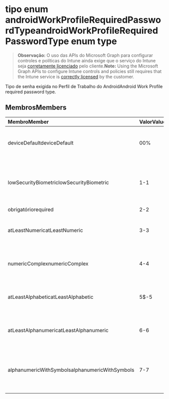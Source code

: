# <a name="androidworkprofilerequiredpasswordtype-enum-type"></a><span data-ttu-id="90efe-101">tipo enum androidWorkProfileRequiredPasswordType</span><span class="sxs-lookup"><span data-stu-id="90efe-101">androidWorkProfileRequiredPasswordType enum type</span></span>

> <span data-ttu-id="90efe-102">**Observação:** O uso das APIs do Microsoft Graph para configurar controles e políticas do Intune ainda exige que o serviço do Intune seja [corretamente licenciado](https://go.microsoft.com/fwlink/?linkid=839381) pelo cliente.</span><span class="sxs-lookup"><span data-stu-id="90efe-102">**Note:** Using the Microsoft Graph APIs to configure Intune controls and policies still requires that the Intune service is [correctly licensed](https://go.microsoft.com/fwlink/?linkid=839381) by the customer.</span></span>

<span data-ttu-id="90efe-103">Tipo de senha exigida no Perfil de Trabalho do Android</span><span class="sxs-lookup"><span data-stu-id="90efe-103">Android Work Profile required password type.</span></span>
## <a name="members"></a><span data-ttu-id="90efe-104">Membros</span><span class="sxs-lookup"><span data-stu-id="90efe-104">Members</span></span>
|<span data-ttu-id="90efe-105">Membro</span><span class="sxs-lookup"><span data-stu-id="90efe-105">Member</span></span>|<span data-ttu-id="90efe-106">Valor</span><span class="sxs-lookup"><span data-stu-id="90efe-106">Value</span></span>|<span data-ttu-id="90efe-107">Descrição</span><span class="sxs-lookup"><span data-stu-id="90efe-107">Description</span></span>|
|:---|:---|:---|
|<span data-ttu-id="90efe-108">deviceDefault</span><span class="sxs-lookup"><span data-stu-id="90efe-108">deviceDefault</span></span>|<span data-ttu-id="90efe-109">0</span><span class="sxs-lookup"><span data-stu-id="90efe-109">0%</span></span>|<span data-ttu-id="90efe-110">Valor padrão do dispositivo, sem intenção.</span><span class="sxs-lookup"><span data-stu-id="90efe-110">Device default value, no intent.</span></span>|
|<span data-ttu-id="90efe-111">lowSecurityBiometric</span><span class="sxs-lookup"><span data-stu-id="90efe-111">lowSecurityBiometric</span></span>|<span data-ttu-id="90efe-112">1</span><span class="sxs-lookup"><span data-stu-id="90efe-112">-1</span></span>|<span data-ttu-id="90efe-113">Senha com base em biometria de segurança baixa necessária.</span><span class="sxs-lookup"><span data-stu-id="90efe-113">Low security biometrics based password required.</span></span>|
|<span data-ttu-id="90efe-114">obrigatório</span><span class="sxs-lookup"><span data-stu-id="90efe-114">required</span></span>|<span data-ttu-id="90efe-115">2</span><span class="sxs-lookup"><span data-stu-id="90efe-115">-2</span></span>|<span data-ttu-id="90efe-116">Obrigatório.</span><span class="sxs-lookup"><span data-stu-id="90efe-116">Required.</span></span>|
|<span data-ttu-id="90efe-117">atLeastNumeric</span><span class="sxs-lookup"><span data-stu-id="90efe-117">atLeastNumeric</span></span>|<span data-ttu-id="90efe-118">3</span><span class="sxs-lookup"><span data-stu-id="90efe-118">-3</span></span>|<span data-ttu-id="90efe-119">Pelo menos senha numérica necessária.</span><span class="sxs-lookup"><span data-stu-id="90efe-119">At least numeric password required.</span></span>|
|<span data-ttu-id="90efe-120">numericComplex</span><span class="sxs-lookup"><span data-stu-id="90efe-120">numericComplex</span></span>|<span data-ttu-id="90efe-121">4</span><span class="sxs-lookup"><span data-stu-id="90efe-121">-4</span></span>|<span data-ttu-id="90efe-122">Senha numérica complexa necessária.</span><span class="sxs-lookup"><span data-stu-id="90efe-122">Numeric complex password required.</span></span>|
|<span data-ttu-id="90efe-123">atLeastAlphabetic</span><span class="sxs-lookup"><span data-stu-id="90efe-123">atLeastAlphabetic</span></span>|<span data-ttu-id="90efe-124">5</span><span class="sxs-lookup"><span data-stu-id="90efe-124">$-5</span></span>|<span data-ttu-id="90efe-125">Pelo menos senha alfabética necessária.</span><span class="sxs-lookup"><span data-stu-id="90efe-125">At least alphabetic password required.</span></span>|
|<span data-ttu-id="90efe-126">atLeastAlphanumeric</span><span class="sxs-lookup"><span data-stu-id="90efe-126">atLeastAlphanumeric</span></span>|<span data-ttu-id="90efe-127">6</span><span class="sxs-lookup"><span data-stu-id="90efe-127">-6</span></span>|<span data-ttu-id="90efe-128">Pelo menos senha alfanumérica necessária.</span><span class="sxs-lookup"><span data-stu-id="90efe-128">At least alphanumeric password required.</span></span>|
|<span data-ttu-id="90efe-129">alphanumericWithSymbols</span><span class="sxs-lookup"><span data-stu-id="90efe-129">alphanumericWithSymbols</span></span>|<span data-ttu-id="90efe-130">7</span><span class="sxs-lookup"><span data-stu-id="90efe-130">-7</span></span>|<span data-ttu-id="90efe-131">Pelo menos senha alfanumérica com símbolos necessária.</span><span class="sxs-lookup"><span data-stu-id="90efe-131">At least alphanumeric with symbols password required.</span></span>|








